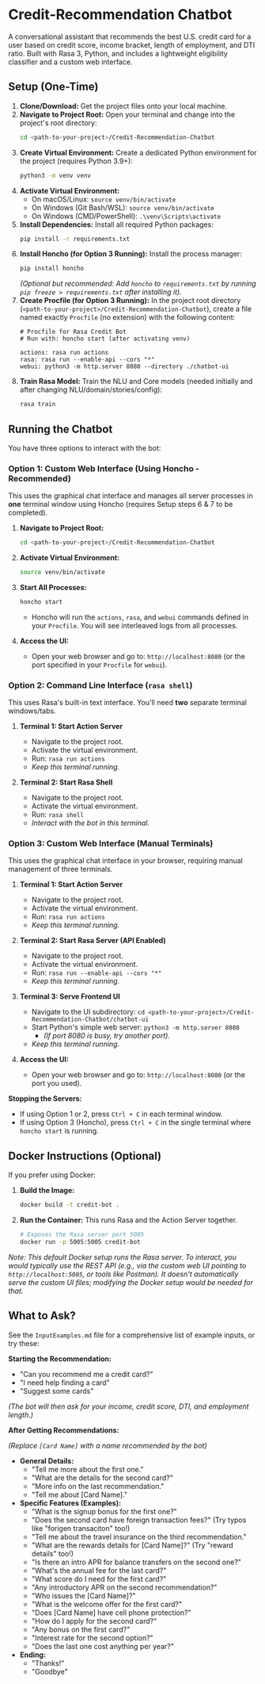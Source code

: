 # Credit-Recommendation Chatbot

A conversational assistant that recommends the best U.S. credit card for a user based on credit score, income bracket, length of employment, and DTI ratio. Built with Rasa 3, Python, and includes a lightweight eligibility classifier and a custom web interface.

## Setup (One-Time)

1.  **Clone/Download:** Get the project files onto your local machine.
2.  **Navigate to Project Root:** Open your terminal and change into the project's root directory:
    ```bash
    cd <path-to-your-project>/Credit-Recommendation-Chatbot
    ```
3.  **Create Virtual Environment:** Create a dedicated Python environment for the project (requires Python 3.9+):
    ```bash
    python3 -m venv venv
    ```
4.  **Activate Virtual Environment:**
    * On macOS/Linux: `source venv/bin/activate`
    * On Windows (Git Bash/WSL): `source venv/bin/activate`
    * On Windows (CMD/PowerShell): `.\venv\Scripts\activate`
5.  **Install Dependencies:** Install all required Python packages:
    ```bash
    pip install -r requirements.txt
    ```
6.  **Install Honcho (for Option 3 Running):** Install the process manager:
    ```bash
    pip install honcho
    ```
    *(Optional but recommended: Add `honcho` to `requirements.txt` by running `pip freeze > requirements.txt` after installing it).*
7.  **Create Procfile (for Option 3 Running):** In the project root directory (`<path-to-your-project>/Credit-Recommendation-Chatbot`), create a file named exactly `Procfile` (no extension) with the following content:
    ```Procfile
    # Procfile for Rasa Credit Bot
    # Run with: honcho start (after activating venv)

    actions: rasa run actions
    rasa: rasa run --enable-api --cors "*"
    webui: python3 -m http.server 8080 --directory ./chatbot-ui
    ```
8.  **Train Rasa Model:** Train the NLU and Core models (needed initially and after changing NLU/domain/stories/config):
    ```bash
    rasa train
    ```

## Running the Chatbot

You have three options to interact with the bot:

### Option 1: Custom Web Interface (Using Honcho - Recommended)

This uses the graphical chat interface and manages all server processes in **one** terminal window using Honcho (requires Setup steps 6 & 7 to be completed).

1.  **Navigate to Project Root:**
    ```bash
    cd <path-to-your-project>/Credit-Recommendation-Chatbot
    ```
2.  **Activate Virtual Environment:**
    ```bash
    source venv/bin/activate
    ```
3.  **Start All Processes:**
    ```bash
    honcho start
    ```
    * Honcho will run the `actions`, `rasa`, and `webui` commands defined in your `Procfile`. You will see interleaved logs from all processes.

4.  **Access the UI:**
    * Open your web browser and go to: `http://localhost:8080` (or the port specified in your `Procfile` for `webui`).

### Option 2: Command Line Interface (`rasa shell`)

This uses Rasa's built-in text interface. You'll need **two** separate terminal windows/tabs.

1.  **Terminal 1: Start Action Server**
    * Navigate to the project root.
    * Activate the virtual environment.
    * Run: `rasa run actions`
    * *Keep this terminal running.*

2.  **Terminal 2: Start Rasa Shell**
    * Navigate to the project root.
    * Activate the virtual environment.
    * Run: `rasa shell`
    * *Interact with the bot in this terminal.*

### Option 3: Custom Web Interface (Manual Terminals)

This uses the graphical chat interface in your browser, requiring manual management of three terminals.

1.  **Terminal 1: Start Action Server**
    * Navigate to the project root.
    * Activate the virtual environment.
    * Run: `rasa run actions`
    * *Keep this terminal running.*

2.  **Terminal 2: Start Rasa Server (API Enabled)**
    * Navigate to the project root.
    * Activate the virtual environment.
    * Run: `rasa run --enable-api --cors "*"`
    * *Keep this terminal running.*

3.  **Terminal 3: Serve Frontend UI**
    * Navigate to the UI subdirectory: `cd <path-to-your-project>/Credit-Recommendation-Chatbot/chatbot-ui`
    * Start Python's simple web server: `python3 -m http.server 8080`
        * *(If port 8080 is busy, try another port).*
    * *Keep this terminal running.*

4.  **Access the UI:**
    * Open your web browser and go to: `http://localhost:8080` (or the port you used).


**Stopping the Servers:**

* If using Option 1 or 2, press `Ctrl + C` in each terminal window.
* If using Option 3 (Honcho), press `Ctrl + C` in the single terminal where `honcho start` is running.

## Docker Instructions (Optional)

If you prefer using Docker:

1.  **Build the Image:**
    ```bash
    docker build -t credit-bot .
    ```
2.  **Run the Container:** This runs Rasa and the Action Server together.
    ```bash
    # Exposes the Rasa server port 5005
    docker run -p 5005:5005 credit-bot
    ```
   *Note: This default Docker setup runs the Rasa server. To interact, you would typically use the REST API (e.g., via the custom web UI pointing to `http://localhost:5005`, or tools like Postman). It doesn't automatically serve the custom UI files; modifying the Docker setup would be needed for that.*

## What to Ask?

See the `InputExamples.md` file for a comprehensive list of example inputs, or try these:

**Starting the Recommendation:**

* "Can you recommend me a credit card?"
* "I need help finding a card"
* "Suggest some cards"

*(The bot will then ask for your income, credit score, DTI, and employment length.)*

**After Getting Recommendations:**

*(Replace `[Card Name]` with a name recommended by the bot)*

* **General Details:**
    * "Tell me more about the first one."
    * "What are the details for the second card?"
    * "More info on the last recommendation."
    * "Tell me about [Card Name]."
* **Specific Features (Examples):**
    * "What is the signup bonus for the first one?"
    * "Does the second card have foreign transaction fees?" (Try typos like "forigen transaciton" too!)
    * "Tell me about the travel insurance on the third recommendation."
    * "What are the rewards details for [Card Name]?" (Try "reward details" too!)
    * "Is there an intro APR for balance transfers on the second one?"
    * "What's the annual fee for the last card?"
    * "What score do I need for the first card?"
    * "Any introductory APR on the second recommendation?"
    * "Who issues the [Card Name]?"
    * "What is the welcome offer for the first card?"
    * "Does [Card Name] have cell phone protection?"
    * "How do I apply for the second card?"
    * "Any bonus on the first card?"
    * "Interest rate for the second option?"
    * "Does the last one cost anything per year?"
* **Ending:**
    * "Thanks!"
    * "Goodbye"